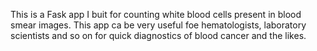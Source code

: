 This is a Fask app I buit for counting white blood cells present in blood smear images. This app ca be very useful foe hematologists, laboratory scientists and so on for quick diagnostics of blood cancer and the likes.
